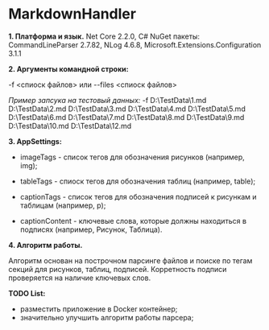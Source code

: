 # MarkdownHandler

**1. Платформа и язык.** Net Core 2.2.0, C#
NuGet пакеты: CommandLineParser 2.7.82, NLog 4.6.8, Microsoft.Extensions.Configuration 3.1.1

**2. Аргументы командной строки:**

-f <спиоск файлов>
или
--files <спиоск файлов>

*Пример запсука на тестовый данных:*
-f D:\TestData\1.md D:\TestData\2.md D:\TestData\3.md D:\TestData\4.md D:\TestData\5.md D:\TestData\6.md D:\TestData\7.md D:\TestData\8.md D:\TestData\9.md D:\TestData\10.md D:\TestData\12.md

**3. AppSettings:**
- imageTags - список тегов для обозначения рисунков (например, img);

- tableTags - спиоск тегов для обозначения таблиц (например, table);

- captionTags - список тегов для обозначения подписей к рисункам и таблицам (например, p);

- captionContent - ключевые слова, которые должны находиться в подписях (например, Рисунок, Таблица).

**4. Алгоритм работы.**

Алгоритм основан на построчном парсинге файлов и поиске по тегам секций для рисунков, таблиц, подписей.
Корретность подписи проверяется на наличие ключевых слов.

**TODO List:**
- разместить приложение в Docker контейнер;
- значительно улучшить алгоритм работы парсера;
